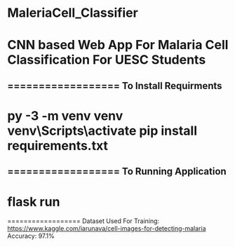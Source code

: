 # MaleriaCell_Classifier
CNN based Web App For Malaria Cell Classification For UESC Students
==================
==================
To Install Requirments
----------
py -3 -m venv venv
venv\Scripts\activate
pip install requirements.txt
==================
==================
To Running Application
-----------
flask run
==================
==================
Dataset Used For Training: https://www.kaggle.com/iarunava/cell-images-for-detecting-malaria
Accuracy: 97.1%



